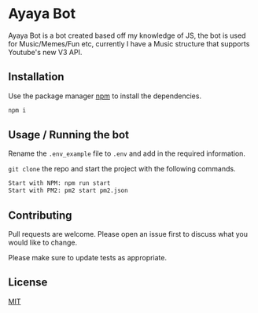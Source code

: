# Ayaya Bot

Ayaya Bot is a bot created based off my knowledge of JS, the bot is used for Music/Memes/Fun etc, currently I have a Music structure that supports Youtube's new V3 API.

## Installation

Use the package manager [npm](https://npmjs.org/) to install the dependencies.

```bash
npm i
```

## Usage / Running the bot
Rename the `.env_example` file to `.env` and add in the required information.

`git clone` the repo and start the project with the following commands.
```bash
Start with NPM: npm run start
Start with PM2: pm2 start pm2.json
```

## Contributing
Pull requests are welcome. Please open an issue first to discuss what you would like to change.

Please make sure to update tests as appropriate.

## License
[MIT](https://choosealicense.com/licenses/mit/)
